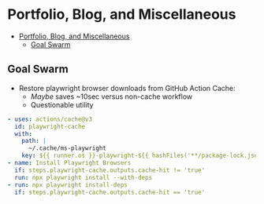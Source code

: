 # Portfolio, Blog, and Miscellaneous

- [Portfolio, Blog, and Miscellaneous](#portfolio-blog-and-miscellaneous)
  - [Goal Swarm](#goal-swarm)

## Goal Swarm

- Restore playwright browser downloads from GitHub Action Cache:
  - _Maybe_ saves ~10sec versus non-cache workflow
  - Questionable utility

```yaml
- uses: actions/cache@v3
  id: playwright-cache
  with:
    path: |
      ~/.cache/ms-playwright
    key: ${{ runner.os }}-playwright-${{ hashFiles('**/package-lock.json') }}
- name: Install Playwright Browsers
  if: steps.playwright-cache.outputs.cache-hit != 'true'
  run: npx playwright install --with-deps
- run: npx playwright install-deps
  if: steps.playwright-cache.outputs.cache-hit == 'true'
```
